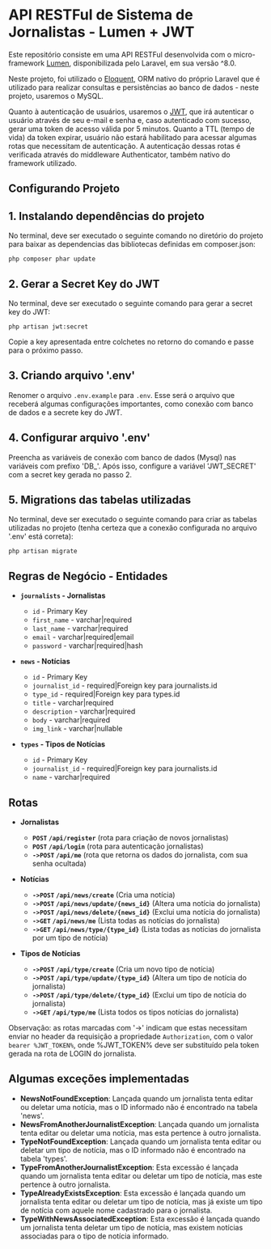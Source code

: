 # API RESTFul de Sistema de Jornalistas - Lumen + JWT

Este repositório consiste em uma API RESTFul desenvolvida com o micro-framework [Lumen](https://lumen.laravel.com/docs), disponibilizada pelo Laravel, em sua versão ^8.0.

Neste projeto, foi utilizado o [Eloquent](https://laravel.com/docs/8.x/eloquent), ORM nativo do próprio Laravel que é utilizado para realizar consultas e persistências ao banco de dados - neste projeto, usaremos o MySQL.

Quanto à autenticação de usuários, usaremos o [JWT](https://jwt-auth.readthedocs.io/en/develop/lumen-installation/), que irá autenticar o usuário através de seu e-mail e senha e, caso autenticado com sucesso, gerar uma token de acesso válida por 5 minutos. Quanto a TTL (tempo de vida) da token expirar, usuário não estará habilitado para acessar algumas rotas que necessitam de autenticação. A autenticação dessas rotas é verificada através do middleware Authenticator, também nativo do framework utilizado.

## Configurando Projeto
## 1. Instalando dependências do projeto
No terminal, deve ser executado o seguinte comando no diretório do projeto para baixar as dependencias das bibliotecas definidas em composer.json:

`php composer phar update`

## 2. Gerar a Secret Key do JWT
No terminal, deve ser executado o seguinte comando para gerar a secret key do JWT:

`php artisan jwt:secret`

Copie a key apresentada entre colchetes no retorno do comando e passe para o próximo passo.

## 3. Criando arquivo '.env'
Renomer o arquivo `.env.example` para `.env`. Esse será o arquivo que receberá algumas configurações importantes, como conexão com banco de dados e a secrete key do JWT.

## 4. Configurar arquivo '.env'
Preencha as variáveis de conexão com banco de dados (Mysql) nas variáveis com prefixo 'DB_'. Após isso, configure a variável 'JWT_SECRET' com a secret key gerada no passo 2.

## 5. Migrations das tabelas utilizadas
No terminal, deve ser executado o seguinte comando para criar as tabelas utilizadas no projeto (tenha certeza que a conexão configurada no arquivo '.env' está correta):

`php artisan migrate`

## Regras de Negócio - Entidades

- **`journalists` - Jornalistas**
     -	`id` - Primary Key
     -	`first_name` - varchar|required
     -	`last_name` - varchar|required
     -	`email` - varchar|required|email
     -	`password` - varchar|required|hash

- **`news` - Notícias**
    - `id` - Primary Key
    - `journalist_id` - required|Foreign key para journalists.id
    - `type_id` - required|Foreign key para types.id
    - `title` - varchar|required
    - `description` - varchar|required
    - `body` - varchar|required
    - `img_link` - varchar|nullable

- **`types` - Tipos de Notícias**
    - `id` - Primary Key
    - `journalist_id` - required|Foreign key para journalists.id
    - `name` - varchar|required

## Rotas

- **Jornalistas**
    - **`POST` `/api/register`** (rota para criação de novos jornalistas)
    - **`POST` `/api/login`** (rota para autenticação jornalistas)
    - **`->POST` `/api/me`** (rota que retorna os dados do jornalista, com sua senha ocultada)

- **Notícias**
    - **`->POST` `/api/news/create`** (Cria uma notícia)
    - **`->POST` `/api/news/update/{news_id}`** (Altera uma notícia do jornalista)
    - **`->POST` `/api/news/delete/{news_id}`** (Exclui uma notícia do jornalista)
    - **`->GET` `/api/news/me`** (Lista todas as notícias do jornalista)
    - **`->GET` `/api/news/type/{type_id}`** (Lista todas as notícias do jornalista por um tipo de notícia)

- **Tipos de Notícias**
    - **`->POST` `/api/type/create`** (Cria um novo tipo de notícia)
    - **`->POST` `/api/type/update/{type_id}`** (Altera um tipo de notícia do jornalista)
    - **`->POST` `/api/type/delete/{type_id}`** (Exclui um tipo de notícia do jornalista)
    - **`->GET` `/api/type/me`** (Lista todos os tipos notícias do jornalista)

Observação: as rotas marcadas com '->' indicam que estas necessitam enviar no header da requisição a propriedade `Authorization`, com o valor `bearer %JWT_TOKEN%`, onde %JWT_TOKEN%  deve ser substituído pela token gerada na rota de LOGIN do jornalista.

## Algumas exceções implementadas
- **NewsNotFoundException**: Lançada quando um jornalista tenta editar ou deletar uma notícia, mas o ID informado não é encontrado na tabela 'news'.
- **NewsFromAnotherJournalistException**: Lançada quando um jornalista tenta editar ou deletar uma notícia, mas esta pertence à outro jornalista.
- **TypeNotFoundException**: Lançada quando um jornalista tenta editar ou deletar um tipo de notícia, mas o ID informado não é encontrado na tabela 'types'.
- **TypeFromAnotherJournalistException**: Esta excessão é lançada quando um jornalista tenta editar ou deletar um tipo de notícia, mas este pertence à outro jornalista.
- **TypeAlreadyExistsException**: Esta excessão é lançada quando um jornalista tenta editar ou deletar um tipo de notícia, mas já existe um tipo de notícia com aquele nome cadastrado para o jornalista.
- **TypeWithNewsAssociatedException**: Esta excessão é lançada quando um jornalista tenta deletar um tipo de notícia, mas existem notícias associadas para o tipo de notícia informado.
